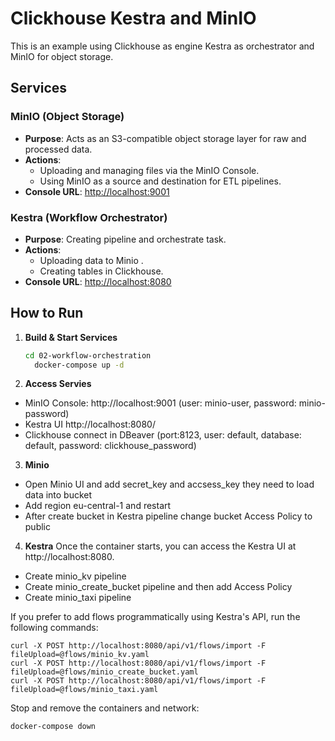 # Clickhouse Kestra and MinIO

This is an example using Clickhouse as engine Kestra as orchestrator and MinIO for object storage.

## Services

### MinIO (Object Storage)
- **Purpose**: Acts as an S3-compatible object storage layer for raw and processed data.
- **Actions**:
  - Uploading and managing files via the MinIO Console.
  - Using MinIO as a source and destination for ETL pipelines.
- **Console URL**: [http://localhost:9001](http://localhost:9001)

### Kestra (Workflow Orchestrator)
- **Purpose**: Creating pipeline and orchestrate task.
- **Actions**:
  - Uploading data to Minio .
  - Creating tables in Clickhouse.
- **Console URL**: [http://localhost:8080](http://localhost:8080)


## How to Run

1. **Build & Start Services**
    ``` bash
    cd 02-workflow-orchestration
      docker-compose up -d
    ```

2. **Access Servies**
 - MinIO Console: http://localhost:9001 (user: minio-user, password: minio-password)
 - Kestra UI http://localhost:8080/
 - Clickhouse connect in DBeaver (port:8123, user: default, database: default, password: clickhouse_password)

3. **Minio**
 - Open Minio UI and add secret_key and accsess_key they need to load data into bucket
 - Add region eu-central-1 and restart
 - After create bucket in Kestra pipeline change bucket Access Policy to public 


4. **Kestra**
   Once the container starts, you can access the Kestra UI at http://localhost:8080.
  - Create minio_kv pipeline
  - Create minio_create_bucket pipeline and then add Access Policy
  - Create minio_taxi pipeline

  If you prefer to add flows programmatically using Kestra's API, run the following commands:
```shell
curl -X POST http://localhost:8080/api/v1/flows/import -F fileUpload=@flows/minio_kv.yaml
curl -X POST http://localhost:8080/api/v1/flows/import -F fileUpload=@flows/minio_create_bucket.yaml
curl -X POST http://localhost:8080/api/v1/flows/import -F fileUpload=@flows/minio_taxi.yaml
```

Stop and remove the containers and network:
```shell
docker-compose down
```
